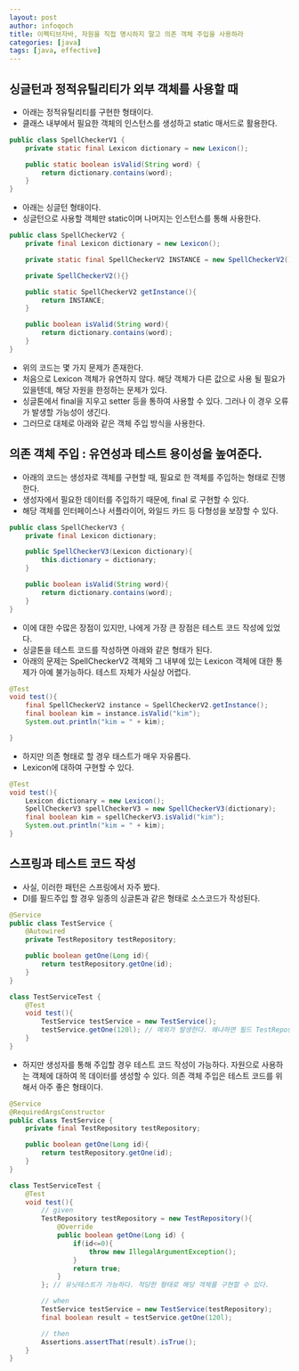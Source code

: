 ```yaml
---
layout: post
author: infoqoch
title: 이펙티브자바, 자원을 직접 명시하지 말고 의존 객체 주입을 사용하라
categories: [java]
tags: [java, effective]
---
```


## 싱글턴과 정적유틸리티가 외부 객체를 사용할 때

- 아래는 정적유틸리티를 구현한 형태이다. 
- 클래스 내부에서 필요한 객체의 인스턴스를 생성하고 static 매서드로 활용한다. 

```java
public class SpellCheckerV1 {
    private static final Lexicon dictionary = new Lexicon();

    public static boolean isValid(String word) {
        return dictionary.contains(word);
    }
}
```

- 아래는 싱글턴 형태이다.
- 싱글턴으로 사용할 객체만 static이며 나머지는 인스턴스를 통해 사용한다. 

```java
public class SpellCheckerV2 {
    private final Lexicon dictionary = new Lexicon();

    private static final SpellCheckerV2 INSTANCE = new SpellCheckerV2();

    private SpellCheckerV2(){}

    public static SpellCheckerV2 getInstance(){
        return INSTANCE;
    }

    public boolean isValid(String word){
        return dictionary.contains(word);
    }
}
```

- 위의 코드는 몇 가지 문제가 존재한다.
- 처음으로 Lexicon 객체가 유연하지 않다. 해당 객체가 다른 값으로 사용 될 필요가 있을텐데, 해당 자원을 한정하는 문제가 있다.
- 싱글톤에서 final을 지우고 setter 등을 통하여 사용할 수 있다. 그러나 이 경우 오류가 발생할 가능성이 생긴다. 
- 그러므로 대체로 아래와 같은 객체 주입 방식을 사용한다.

## 의존 객체 주입 : 유연성과 테스트 용이성을 높여준다.
- 아래의 코드는 생성자로 객체를 구현할 때, 필요로 한 객체를 주입하는 형태로 진행한다.
- 생성자에서 필요한 데이터를 주입하기 때문에, final 로 구현할 수 있다. 
- 해당 객체를 인터페이스나 서플라이어, 와일드 카드 등 다형성을 보장할 수 있다. 

```java
public class SpellCheckerV3 {
    private final Lexicon dictionary;

    public SpellCheckerV3(Lexicon dictionary){
        this.dictionary = dictionary;
    }

    public boolean isValid(String word){
        return dictionary.contains(word);
    }
}
```

- 이에 대한 수많은 장점이 있지만, 나에게 가장 큰 장점은 테스트 코드 작성에 있었다. 
- 싱글톤을 테스트 코드를 작성하면 아래와 같은 형태가 된다.
- 아래의 문제는 SpellCheckerV2 객체와 그 내부에 있는 Lexicon 객체에 대한 통제가 아예 불가능하다. 테스트 자체가 사실상 어렵다. 

```java
@Test
void test(){
    final SpellCheckerV2 instance = SpellCheckerV2.getInstance();
    final boolean kim = instance.isValid("kim");
    System.out.println("kim = " + kim);

}
```

- 하지만 의존 형태로 할 경우 태스트가 매우 자유롭다.
- Lexicon에 대하여 구현할 수 있다. 

```java
@Test
void test(){
    Lexicon dictionary = new Lexicon();
    SpellCheckerV3 spellCheckerV3 = new SpellCheckerV3(dictionary);
    final boolean kim = spellCheckerV3.isValid("kim");
    System.out.println("kim = " + kim);
}
```

## 스프링과 테스트 코드 작성
- 사실, 이러한 패턴은 스프링에서 자주 봤다. 
- DI를 필드주입 할 경우 일종의 싱글톤과 같은 형태로 소스코드가 작성된다. 

```java
@Service
public class TestService {
    @Autowired
    private TestRepository testRepository;

    public boolean getOne(Long id){
        return testRepository.getOne(id);
    }
}
```

```java
class TestServiceTest {
    @Test
    void test(){
        TestService testService = new TestService();
        testService.getOne(120l); // 예외가 발생한다. 왜냐하면 필드 TestRepository는 DB와 커넥션이 필요로 한다. 이는 SpringBoot가 로딩되지 않으면 동작하지 않는다. 유닛 테스트가 불가능하다. 
    }
}
```

- 하지만 생성자를 통해 주입할 경우 테스트 코드 작성이 가능하다. 자원으로 사용하는 객체에 대하여 목 데이터를 생성할 수 있다. 의존 객체 주입은 테스트 코드를 위해서 아주 좋은 형태이다. 

```java
@Service
@RequiredArgsConstructor
public class TestService {
    private final TestRepository testRepository;

    public boolean getOne(Long id){
        return testRepository.getOne(id);
    }
}
```

```java
class TestServiceTest {
    @Test
    void test(){
        // given
        TestRepository testRepository = new TestRepository(){
            @Override
            public boolean getOne(Long id) {
                if(id<=0){
                    throw new IllegalArgumentException();
                }
                return true;
            }
        }; // 유닛테스트가 가능하다. 적당한 형태로 해당 객체를 구현할 수 있다. 

        // when
        TestService testService = new TestService(testRepository);
        final boolean result = testService.getOne(120l);

        // then
        Assertions.assertThat(result).isTrue();
    }
}
```
